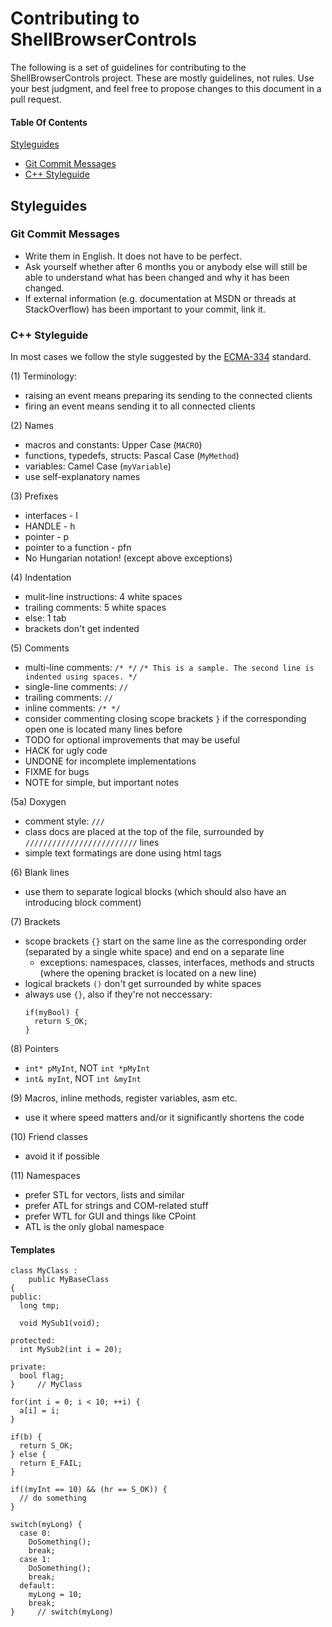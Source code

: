 # Contributing to ShellBrowserControls

The following is a set of guidelines for contributing to the ShellBrowserControls project. These are mostly guidelines, not rules. Use your best judgment, and feel free to propose changes to this document in a pull request.

#### Table Of Contents
[Styleguides](#styleguides)
  * [Git Commit Messages](#git-commit-messages)
  * [C++ Styleguide](#c-styleguide)

## Styleguides

### Git Commit Messages

* Write them in English. It does not have to be perfect.
* Ask yourself whether after 6 months you or anybody else will still be able to understand what has been changed and why it has been changed.
* If external information (e.g. documentation at MSDN or threads at StackOverflow) has been important to your commit, link it.

### C++ Styleguide

In most cases we follow the style suggested by the [ECMA-334](http://www.ecma-international.org/publications/files/ECMA-ST/Ecma-334.pdf) standard.

(1) Terminology:
  - raising an event means preparing its sending to the connected clients
  - firing an event means sending it to all connected clients

(2) Names
  - macros and constants: Upper Case (```MACRO```)
  - functions, typedefs, structs: Pascal Case (```MyMethod```)
  - variables: Camel Case (```myVariable```)
  - use self-explanatory names

(3) Prefixes
  - interfaces - I
  - HANDLE - h
  - pointer - p
  - pointer to a function - pfn
  - No Hungarian notation! (except above exceptions)

(4) Indentation
  - mulit-line instructions: 4 white spaces
  - trailing comments: 5 white spaces
  - else: 1 tab
  - brackets don't get indented

(5) Comments
  - multi-line comments: ```/* */```
        ```/* This is a sample.
           The second line is indented using spaces. */```
  - single-line comments: ```//```
  - trailing comments: ```//```
  - inline comments: ```/* */```
  - consider commenting closing scope brackets ```}``` if the corresponding open one is located many lines before
  - TODO for optional improvements that may be useful
  - HACK for ugly code
  - UNDONE for incomplete implementations
  - FIXME for bugs
  - NOTE for simple, but important notes

(5a) Doxygen
  - comment style: ```///```
  - class docs are placed at the top of the file, surrounded by ```/////////////////////////``` lines
  - simple text formatings are done using html tags

(6) Blank lines
  - use them to separate logical blocks (which should also have an introducing block comment)

(7) Brackets
  - scope brackets ```{}``` start on the same line as the corresponding order (separated by a single white space) and end on a separate line
       - exceptions: namespaces, classes, interfaces, methods and structs (where the opening bracket is located on a new line)
  - logical brackets ```()``` don't get surrounded by white spaces
  - always use ```{}```, also if they're not neccessary:
       ```
       if(myBool) {
         return S_OK;
       }
       ```

(8) Pointers
  - ```int* pMyInt```, NOT ```int *pMyInt```
  - ```int& myInt```, NOT ```int &myInt```

(9) Macros, inline methods, register variables, asm etc.
  - use it where speed matters and/or it significantly shortens the code

(10) Friend classes
  - avoid it if possible

(11) Namespaces
  - prefer STL for vectors, lists and similar
  - prefer ATL for strings and COM-related stuff
  - prefer WTL for GUI and things like CPoint
  - ATL is the only global namespace



#### Templates

```
class MyClass :
    public MyBaseClass
{
public:
  long tmp;

  void MySub1(void);

protected:
  int MySub2(int i = 20);

private:
  bool flag;
}     // MyClass

for(int i = 0; i < 10; ++i) {
  a[i] = i;
}

if(b) {
  return S_OK;
} else {
  return E_FAIL;
}

if((myInt == 10) && (hr == S_OK)) {
  // do something
}

switch(myLong) {
  case 0:
    DoSomething();
    break;
  case 1:
    DoSomething();
    break;
  default:
    myLong = 10;
    break;
}     // switch(myLong)
```
